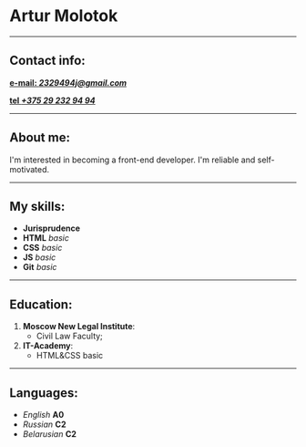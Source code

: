 # Artur Molotok

***

## Contact info:
 [**e-mail: *2329494j@gmail.com***](mailto:2329494j@gmail.com)

[**tel *+375 29 232 94 94***](tel:+375292329494)

***

## About me:

I'm interested in becoming a front-end developer. I'm reliable and self-motivated.

***

## My skills:
* **Jurisprudence**
* **HTML**  *basic*
* **CSS**   *basic*
* **JS**    *basic* 
* **Git**   *basic*

***

##  Education: 
 1. **Moscow New Legal Institute**: 
    * Civil Law Faculty;
 1. **IT-Academy**: 
    * HTML&CSS basic

***

## Languages: 
* *English* **A0** 
* *Russian* **C2**
* *Belarusian* **C2**
